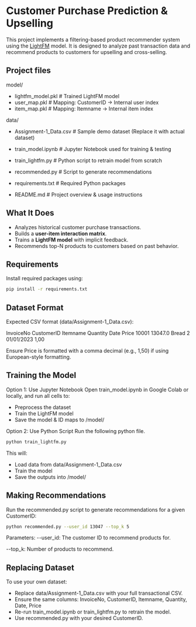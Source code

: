 # Customer Purchase Prediction & Upselling

This project implements a filtering-based product recommender system using the [LightFM](https://making.lyst.com/lightfm/docs/home.html) model. It is designed to analyze past transaction data and recommend products to customers for upselling and cross-selling.

## Project files
model/
- lightfm_model.pkl # Trained LightFM model
- user_map.pkl # Mapping: CustomerID → Internal user index
- item_map.pkl # Mapping: Itemname → Internal item index

data/
- Assignment-1_Data.csv # Sample demo dataset (Replace it with actual dataset)

- train_model.ipynb # Jupyter Notebook used for training & testing
- train_lightfm.py # Python script to retrain model from scratch
- recommended.py # Script to generate recommendations
- requirements.txt # Required Python packages
- README.md # Project overview & usage instructions

## What It Does
- Analyzes historical customer purchase transactions.
- Builds a **user-item interaction matrix**.
- Trains a **LightFM model** with implicit feedback.
- Recommends top-N products to customers based on past behavior.

## Requirements
Install required packages using:

```bash
pip install -r requirements.txt
```
## Dataset Format
Expected CSV format (data/Assignment-1_Data.csv):

InvoiceNo	CustomerID	Itemname	Quantity	Date	   Price
10001	     13047.0	 Bread	       2	  01/01/2023   1,00

Ensure Price is formatted with a comma decimal (e.g., 1,50) if using European-style formatting.

## Training the Model

Option 1: Use Jupyter Notebook
Open train_model.ipynb in Google Colab or locally, and run all cells to:
- Preprocess the dataset
- Train the LightFM model
- Save the model & ID maps to /model/

Option 2: Use Python Script
Run the following python file.
```bash
python train_lightfm.py
```
This will:
- Load data from data/Assignment-1_Data.csv
- Train the model
- Save the outputs into /model/

## Making Recommendations
Run the recommended.py script to generate recommendations for a given CustomerID:
```bash
python recommended.py --user_id 13047 --top_k 5
```
Parameters:
--user_id: The customer ID to recommend products for.

--top_k: Number of products to recommend.

## Replacing Dataset
To use your own dataset:
- Replace data/Assignment-1_Data.csv with your full transactional CSV.
- Ensure the same columns: InvoiceNo, CustomerID, Itemname, Quantity, Date, Price
- Re-run train_model.ipynb or train_lightfm.py to retrain the model.
- Use recommended.py with your desired CustomerID.



